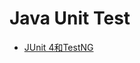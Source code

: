 # Java Unit Test

* [JUnit 4和TestNG](https://www.yiibai.com/testng/junit-vs-testng-comparison.html)
